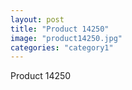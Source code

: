```yaml
---
layout: post
title: "Product 14250"
image: "product14250.jpg"
categories: "category1"
---
```

Product 14250

